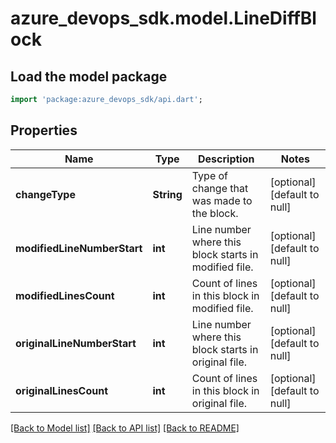 # azure_devops_sdk.model.LineDiffBlock

## Load the model package
```dart
import 'package:azure_devops_sdk/api.dart';
```

## Properties
Name | Type | Description | Notes
------------ | ------------- | ------------- | -------------
**changeType** | **String** | Type of change that was made to the block. | [optional] [default to null]
**modifiedLineNumberStart** | **int** | Line number where this block starts in modified file. | [optional] [default to null]
**modifiedLinesCount** | **int** | Count of lines in this block in modified file. | [optional] [default to null]
**originalLineNumberStart** | **int** | Line number where this block starts in original file. | [optional] [default to null]
**originalLinesCount** | **int** | Count of lines in this block in original file. | [optional] [default to null]

[[Back to Model list]](../README.md#documentation-for-models) [[Back to API list]](../README.md#documentation-for-api-endpoints) [[Back to README]](../README.md)


